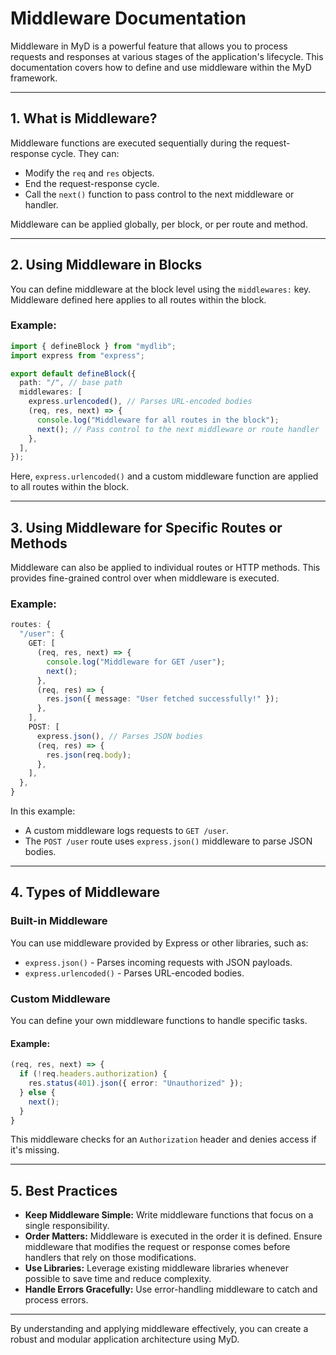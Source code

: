 # Middleware Documentation

Middleware in MyD is a powerful feature that allows you to process requests and responses at various stages of the application's lifecycle. This documentation covers how to define and use middleware within the MyD framework.

---

## 1. What is Middleware?

Middleware functions are executed sequentially during the request-response cycle. They can:

* Modify the `req` and `res` objects.
* End the request-response cycle.
* Call the `next()` function to pass control to the next middleware or handler.

Middleware can be applied globally, per block, or per route and method.

---

## 2. Using Middleware in Blocks

You can define middleware at the block level using the `middlewares:` key. Middleware defined here applies to all routes within the block.

### Example:

```ts
import { defineBlock } from "mydlib";
import express from "express";

export default defineBlock({
  path: "/", // base path
  middlewares: [
    express.urlencoded(), // Parses URL-encoded bodies
    (req, res, next) => {
      console.log("Middleware for all routes in the block");
      next(); // Pass control to the next middleware or route handler
    },
  ],
});
```

Here, `express.urlencoded()` and a custom middleware function are applied to all routes within the block.

---

## 3. Using Middleware for Specific Routes or Methods

Middleware can also be applied to individual routes or HTTP methods. This provides fine-grained control over when middleware is executed.

### Example:

```ts
routes: {
  "/user": {
    GET: [
      (req, res, next) => {
        console.log("Middleware for GET /user");
        next();
      },
      (req, res) => {
        res.json({ message: "User fetched successfully!" });
      },
    ],
    POST: [
      express.json(), // Parses JSON bodies
      (req, res) => {
        res.json(req.body);
      },
    ],
  },
}
```

In this example:

* A custom middleware logs requests to `GET /user`.
* The `POST /user` route uses `express.json()` middleware to parse JSON bodies.

---

## 4. Types of Middleware

### Built-in Middleware

You can use middleware provided by Express or other libraries, such as:

* `express.json()` - Parses incoming requests with JSON payloads.
* `express.urlencoded()` - Parses URL-encoded bodies.

### Custom Middleware

You can define your own middleware functions to handle specific tasks.

#### Example:

```ts
(req, res, next) => {
  if (!req.headers.authorization) {
    res.status(401).json({ error: "Unauthorized" });
  } else {
    next();
  }
}
```

This middleware checks for an `Authorization` header and denies access if it's missing.

---

## 5. Best Practices

* **Keep Middleware Simple:** Write middleware functions that focus on a single responsibility.
* **Order Matters:** Middleware is executed in the order it is defined. Ensure middleware that modifies the request or response comes before handlers that rely on those modifications.
* **Use Libraries:** Leverage existing middleware libraries whenever possible to save time and reduce complexity.
* **Handle Errors Gracefully:** Use error-handling middleware to catch and process errors.

---

By understanding and applying middleware effectively, you can create a robust and modular application architecture using MyD.
